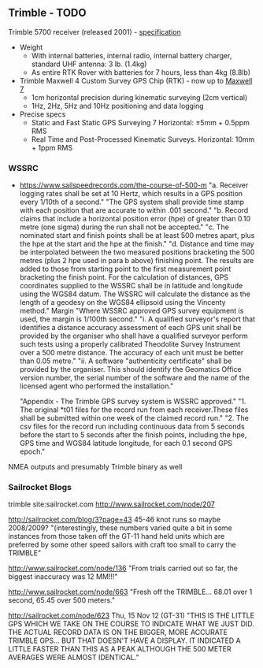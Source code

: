 ## Trimble - TODO

Trimble 5700 receiver (released 2001) - [specification](http://www.topomet.gr/hermes-content/uploads/2007/03/trimble_5700_specs.pdf)

- Weight
   - With internal batteries, internal radio, internal battery charger, standard UHF antenna: 3 lb. (1.4kg)
   - As entire RTK Rover with batteries for 7 hours, less than 4kg (8.8lb)
- Trimble Maxwell 4 Custom Survey GPS Chip (RTK) - now up to [Maxwell 7](https://oemgnss.trimble.com/technology/maxwell-technology/)
   - 1cm horizontal precision during kinematic surveying (2cm vertical)
   - 1Hz, 2Hz, 5Hz and 10Hz positioning and data logging
- Precise specs
   - Static and Fast Static GPS Surveying 7 Horizontal: ±5mm + 0.5ppm RMS
   - Real Time and Post-Processed Kinematic Surveys. Horizontal: 10mm + 1ppm RMS



### WSSRC

- https://www.sailspeedrecords.com/the-course-of-500-m
   "a. Receiver logging rates shall be set at 10 Hertz, which results in a GPS position every 1/10th of a second."
     "The GPS system shall provide time stamp with each position that are accurate to within .001 second."
   "b. Record claims that include a horizontal position error (hpe) of greater than 0.10 metre (one sigma) during the run shall not be accepted."
   "c. The nominated start and finish points shall be at least 500 metres apart, plus the hpe at the start and the hpe at the finish."
   "d. Distance and time may be interpolated between the two measured positions bracketing the 500 metres (plus 2 hpe used in para b above) finishing point. The results are added to those from starting point to the first measurement point bracketing the finish point. For the calculation of distances, GPS coordinates supplied to the WSSRC shall be in latitude and longitude using the WGS84 datum. The WSSRC will calculate the distance as the length of a geodesy on the WGS84 ellipsoid using the Vincenty method."
   Margin "Where WSSRC approved GPS survey equipment is used, the margin is 1/100th second."
   "i. A qualified surveyor's report that identifies a distance accuracy assessment of each GPS unit shall be provided by the organiser who shall have a qualified surveyor perform such tests using a properly calibrated Theodolite Survey Instrument over a 500 metre distance. The accuracy of each unit must be better than 0.05 metre."
   "ii. A software "authenticity certificate" shall be provided by the organiser. This should identify the Geomatics Office version number, the serial number of the software and the name of the licensed agent who performed the installation."

   "Appendix - The Trimble GPS survey system is WSSRC approved."
   "1. The original *t01 files for the record run from each receiver.These files shall be submitted within one week of the claimed record run."
   "2. The csv files for the record run including continuous data from 5 seconds before the start to 5 seconds after the finish points, including the hpe, GPS time and WGS84 latitude longitude, for each 0.1 second GPS epoch."

 NMEA outputs and presumably Trimble binary as well



### Sailrocket Blogs

 trimble site:sailrocket.com
 http://www.sailrocket.com/node/207

 http://sailrocket.com/blog/3?page=43
 45-46 knot runs so maybe 2008/2009?
 "(interestingly, these numbers varied quite a bit in some instances from those taken off the GT-11 hand held units which are preferred by some other speed sailors with craft too small to carry the TRIMBLE"

 http://www.sailrocket.com/node/136
 "From trials carried out so far, the biggest inaccuracy was 12 MM!!!"

 http://www.sailrocket.com/node/663
 "Fresh off the TRIMBLE... 68.01 over 1 second, 65.45 over 500 meters."

 http://sailrocket.com/node/623
 Thu, 15 Nov 12 (GT-31)
 "THIS IS THE LITTLE GPS WHICH WE TAKE ON THE COURSE TO INDICATE WHAT WE JUST DID. THE ACTUAL RECORD DATA IS ON THE BIGGER, MORE ACCURATE TRIMBLE GPS... BUT THAT DOESN'T HAVE A DISPLAY. IT INDICATED A LITTLE FASTER THAN THIS AS A PEAK ALTHOUGH THE 500 METER AVERAGES WERE ALMOST IDENTICAL."

 